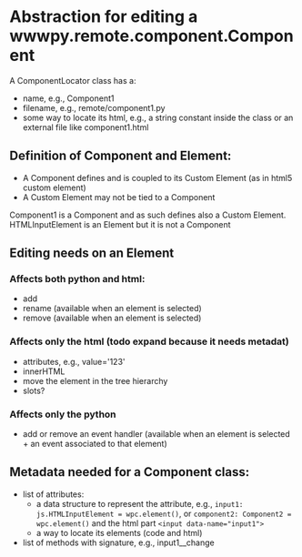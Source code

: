 # Abstraction for editing a wwwpy.remote.component.Component


A ComponentLocator class has a:
- name, e.g., Component1
- filename, e.g.,  remote/component1.py
- some way to locate its html, e.g., a string constant inside the class or an external file like component1.html


## Definition of Component and Element:
- A Component defines and is coupled to its Custom Element (as in  html5 custom element)
- A Custom Element may not be tied to a Component

Component1 is a Component and as such defines also a Custom Element.
HTMLInputElement is an Element but it is not a Component


## Editing needs on an Element
### Affects both python and html:
- add
- rename (available when an element is selected)
- remove (available when an element is selected)

### Affects only the html (todo expand because it needs metadat)
- attributes, e.g., value='123'
- innerHTML
- move the element in the tree hierarchy
- slots?

### Affects only the python
- add or remove an event handler (available when an element is selected + an event associated to that element)


## Metadata needed for a Component class:
- list of attributes:
    - a data structure to represent the attribute,
      e.g., `input1: js.HTMLInputElement = wpc.element()`, or `component2: Component2 = wpc.element()`
      and the html part `<input data-name="input1">`
    - a way to locate its elements (code and html)
- list of methods with signature, e.g., input1__change
